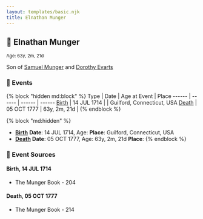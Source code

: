 ```yaml
---
layout: templates/basic.njk
title: Elnathan Munger
---
```

## 🔵 Elnathan Munger
<small>Age: 63y, 2m, 21d</small>

Son of [Samuel Munger](/people/6/64239804) and [Dorothy Evarts](/people/5/59501816)

### 📆 Events

{% block "hidden md:block" %}
Type | Date | Age at Event | Place
------ | ------ | ------ | ------
[Birth](#event-event-2) | 14 JUL 1714 |  | Guilford, Connecticut, USA
[Death](#event-event-3) | 05 OCT 1777 | 63y, 2m, 21d |
{% endblock %}

{% block "md:hidden" %}
- **[Birth](#event-event-2)**
**Date**: 14 JUL 1714, Age:
**Place**: Guilford, Connecticut, USA
- **[Death](#event-event-3)**
**Date**: 05 OCT 1777, Age: 63y, 2m, 21d
**Place**:
{% endblock %}

### 📰 Event Sources

#### <a id="event-event-2"></a> Birth, 14 JUL 1714
* The Munger Book  - 204

#### <a id="event-event-3"></a> Death, 05 OCT 1777
* The Munger Book  - 214